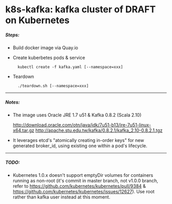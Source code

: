 # k8s-kafka: kafka cluster of DRAFT on Kubernetes
##### Steps:
* Build docker image via Quay.io
* Create kuberbetes pods & service

        kubectl create -f kafka.yaml [--namespace=xxx]
* Teardown

        ./teardown.sh [--namespace=xxx]
-----
##### Notes:
* The image uses Oracle JRE 1.7 u51 & Kafka 0.8.2 (Scala 2.10)

	http://download.oracle.com/otn/java/jdk/7u51-b13/jre-7u51-linux-x64.tar.gz
	http://apache.stu.edu.tw/kafka/0.8.2.1/kafka_2.10-0.8.2.1.tgz
* It leverages etcd's "atomically creating in-order keys" for new generated broker_id, using existing one within a pod's lifecycle. 

-----
##### TODO:
* Kubernetes 1.0.x doesn't support emptyDir volumes for containers running as non-root (it's commit in master branch, not v1.0.0 branch, refer to https://github.com/kubernetes/kubernetes/pull/9384 & https://github.com/kubernetes/kubernetes/issues/12627). Use root rather than kafka user instead at this moment.
